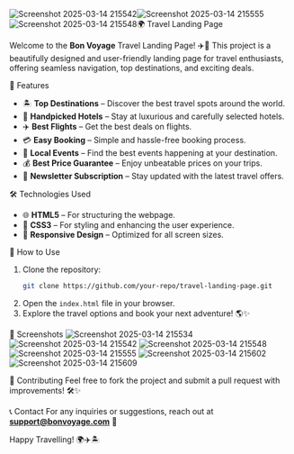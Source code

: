 ![Screenshot 2025-03-14 215542](https://github.com/user-attachments/assets/a382d8c6-f58a-418e-a069-1b160852870b)![Screenshot 2025-03-14 215555](https://github.com/user-attachments/assets/3bc65946-0560-4c96-94b4-93de09d3caed)![Screenshot 2025-03-14 215548](https://github.com/user-attachments/assets/85270bf0-8ee6-4fc6-bc33-4dd97a5457fa)🌍 Travel Landing Page

Welcome to the **Bon Voyage** Travel Landing Page! ✈️🚀 This project is a beautifully designed and user-friendly landing page for travel enthusiasts, offering seamless navigation, top destinations, and exciting deals.

📌 Features
- 🏝 **Top Destinations** – Discover the best travel spots around the world.
- 🏨 **Handpicked Hotels** – Stay at luxurious and carefully selected hotels.
- ✈️ **Best Flights** – Get the best deals on flights.
- 💳 **Easy Booking** – Simple and hassle-free booking process.
- 🎉 **Local Events** – Find the best events happening at your destination.
- 💰 **Best Price Guarantee** – Enjoy unbeatable prices on your trips.
- 📩 **Newsletter Subscription** – Stay updated with the latest travel offers.

🛠️ Technologies Used
- 🌐 **HTML5** – For structuring the webpage.
- 🎨 **CSS3** – For styling and enhancing the user experience.
- 📱 **Responsive Design** – Optimized for all screen sizes.

🚀 How to Use
1. Clone the repository:
   ```bash
   git clone https://github.com/your-repo/travel-landing-page.git
   ```
2. Open the `index.html` file in your browser.
3. Explore the travel options and book your next adventure! 🌎✨

📸 Screenshots
![Screenshot 2025-03-14 215534](https://github.com/user-attachments/assets/b8c8723d-e30d-49bb-9b55-39ba768b0df0)
![Screenshot 2025-03-14 215542](https://github.com/user-attachments/assets/0fb51504-b8c8-481b-a0f9-936e5d6d3d84)
![Screenshot 2025-03-14 215548](https://github.com/user-attachments/assets/303863b9-75c2-4882-b8f9-07cf4eec617e)
![Screenshot 2025-03-14 215555](https://github.com/user-attachments/assets/7eadb043-dba0-48a2-a4b7-e0fb94340072)
![Screenshot 2025-03-14 215602](https://github.com/user-attachments/assets/b027870a-1e43-46fb-bbe6-544bd2f36df7)
![Screenshot 2025-03-14 215609](https://github.com/user-attachments/assets/f20a14ba-41ee-4005-af90-38f47334500b)


🤝 Contributing
Feel free to fork the project and submit a pull request with improvements! 🛠️✨

📞 Contact
For any inquiries or suggestions, reach out at **support@bonvoyage.com** 📧

Happy Travelling! 🌍✈️🏝

